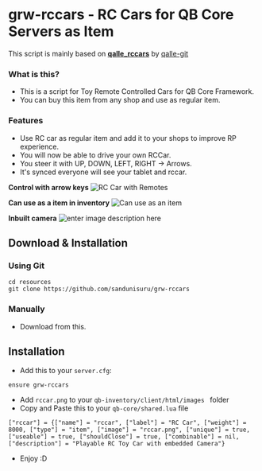 
# grw-rccars - RC Cars for QB Core Servers as Item
This script is mainly based on **[qalle_rccars](https://github.com/qalle-git/qalle_rccars)** by [qalle-git](https://github.com/qalle-git)
### What is this?

* This is a script for Toy Remote Controlled Cars for QB Core Framework.
* You can buy this item from any shop and use as regular item.

### Features
- Use RC car as regular item and add it to your shops to improve RP experience.
- You will now be able to drive your own RCCar.
- You steer it with UP, DOWN, LEFT, RIGHT -> Arrows.
- It's synced everyone will see your tablet and rccar.

**Control with arrow keys**
![RC Car with Remotes](https://i.imgur.com/gRG26vb.png)

**Can use as a item in inventory**
![Can use as an item](https://i.imgur.com/Rx1Iw5l.png)

**Inbuilt camera**
![enter image description here](https://i.imgur.com/UAinGVL.png)

## Download & Installation

### Using Git
```
cd resources
git clone https://github.com/sandunisuru/grw-rccars
```

### Manually
- Download from this.

## Installation
- Add this to your `server.cfg`:

```
ensure grw-rccars
```
- Add `rccar.png` to your `qb-inventory/client/html/images ` folder
- Copy and Paste this to your `qb-core/shared.lua` file

 ```
 ["rccar"] = {["name"] = "rccar", ["label"] = "RC Car", ["weight"] = 8000, ["type"] = "item", ["image"] = "rccar.png", ["unique"] = true, ["useable"] = true, ["shouldClose"] = true, ["combinable"] = nil, ["description"] = "Playable RC Toy Car with embedded Camera"}
 ```
 - Enjoy :D
